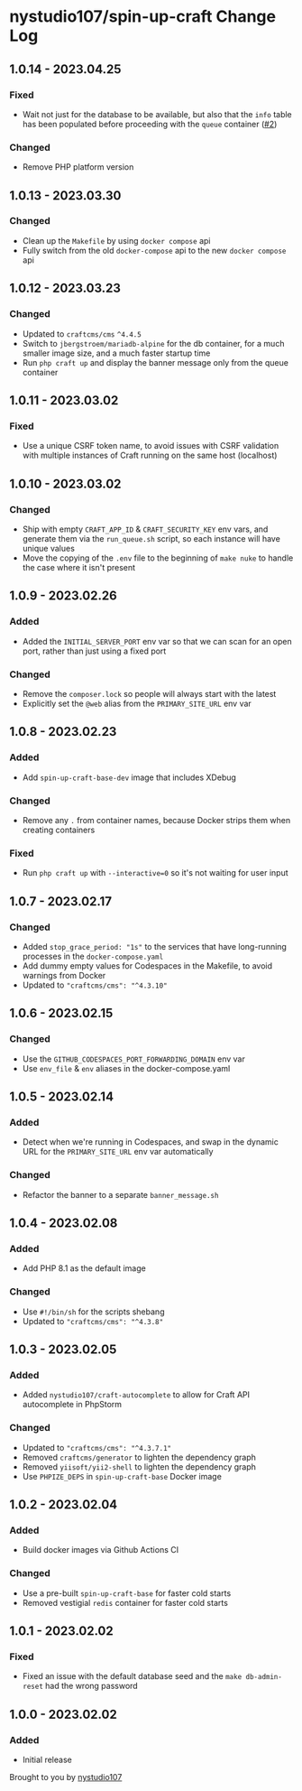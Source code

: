# nystudio107/spin-up-craft Change Log

## 1.0.14 - 2023.04.25
### Fixed
* Wait not just for the database to be available, but also that the `info` table has been populated before proceeding with the `queue` container ([#2](https://github.com/nystudio107/spin-up-craft/issues/2))

### Changed
* Remove PHP platform version

## 1.0.13 - 2023.03.30
### Changed
* Clean up the `Makefile` by using `docker compose` api
* Fully switch from the old `docker-compose` api to the new `docker compose` api

## 1.0.12 - 2023.03.23
### Changed
* Updated to `craftcms/cms` `^4.4.5`
* Switch to `jbergstroem/mariadb-alpine` for the db container, for a much smaller image size, and a much faster startup time
* Run `php craft up` and display the banner message only from the queue container

## 1.0.11 - 2023.03.02
### Fixed
* Use a unique CSRF token name, to avoid issues with CSRF validation with multiple instances of Craft running on the same host (localhost)

## 1.0.10 - 2023.03.02
### Changed
* Ship with empty `CRAFT_APP_ID` & `CRAFT_SECURITY_KEY` env vars, and generate them via the `run_queue.sh` script, so each instance will have unique values
* Move the copying of the `.env` file to the beginning of `make nuke` to handle the case where it isn't present

## 1.0.9 - 2023.02.26
### Added
* Added the `INITIAL_SERVER_PORT` env var so that we can scan for an open port, rather than just using a fixed port

### Changed
* Remove the `composer.lock` so people will always start with the latest
* Explicitly set the `@web` alias from the `PRIMARY_SITE_URL` env var

## 1.0.8 - 2023.02.23
### Added
* Add `spin-up-craft-base-dev` image that includes XDebug

### Changed
* Remove any `.` from container names, because Docker strips them when creating containers

### Fixed
* Run `php craft up` with `--interactive=0` so it's not waiting for user input

## 1.0.7 - 2023.02.17
### Changed
* Added `stop_grace_period: "1s"` to the services that have long-running processes in the `docker-compose.yaml`
* Add dummy empty values for Codespaces in the Makefile, to avoid warnings from Docker
* Updated to `"craftcms/cms": "^4.3.10"`

## 1.0.6 - 2023.02.15
### Changed
* Use the `GITHUB_CODESPACES_PORT_FORWARDING_DOMAIN` env var
* Use `env_file` & `env` aliases in the docker-compose.yaml

## 1.0.5 - 2023.02.14
### Added
* Detect when we're running in Codespaces, and swap in the dynamic URL for the `PRIMARY_SITE_URL` env var automatically

### Changed
* Refactor the banner to a separate `banner_message.sh`

## 1.0.4 - 2023.02.08
### Added
*  Add PHP 8.1 as the default image

### Changed
* Use `#!/bin/sh` for the scripts shebang
* Updated to `"craftcms/cms": "^4.3.8"`

## 1.0.3 - 2023.02.05
### Added
* Added `nystudio107/craft-autocomplete` to allow for Craft API autocomplete in PhpStorm

### Changed
* Updated to `"craftcms/cms": "^4.3.7.1"`
* Removed `craftcms/generator` to lighten the dependency graph
* Removed `yiisoft/yii2-shell` to lighten the dependency graph
* Use `PHPIZE_DEPS` in `spin-up-craft-base` Docker image

## 1.0.2 - 2023.02.04
### Added
* Build docker images via Github Actions CI

### Changed
* Use a pre-built `spin-up-craft-base` for faster cold starts
* Removed vestigial `redis` container for faster cold starts

## 1.0.1 - 2023.02.02
### Fixed
* Fixed an issue with the default database seed and the `make db-admin-reset` had the wrong password

## 1.0.0 - 2023.02.02
### Added
* Initial release

Brought to you by [nystudio107](https://nystudio107.com/)
